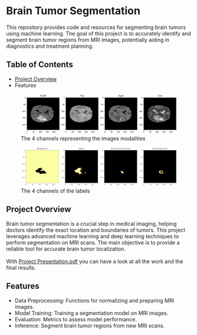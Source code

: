 # Brain Tumor Segmentation

This repository provides code and resources for segmenting brain tumors using machine learning. The goal of this project is to accurately identify and segment brain tumor regions from MRI images, potentially aiding in diagnostics and treatment planning.

## Table of Contents
- [Project Overview](#Project-Overview)
- Features

<figure>
<img src="/DATA/channels.png" alt="Channels Image"/>
<figure-caption>The 4 channels representing the images modalities</figure-caption>
</figure>

<figure>
<img src="/DATA/masks.png" alt="Masks Image"/>
<figure-caption>The 4 channels of the labels</figure-caption>
</figure>

## Project Overview

Brain tumor segmentation is a crucial step in medical imaging, helping doctors identify the exact location and boundaries of tumors. This project leverages advanced machine learning and deep learning techniques to perform segmentation on MRI scans. 
The main objective is to provide a reliable tool for accurate brain tumor localization. \
\
With [Project Presentation.pdf](/Project-Presentation.pdf)  you can have a look at all the work and the final results.

## Features

- Data Preprocessing: Functions for normalizing and preparing MRI images.
- Model Training: Training a segmentation model on MRI images.
- Evaluation: Metrics to assess model performance.
- Inference: Segment brain tumor regions from new MRI scans.


